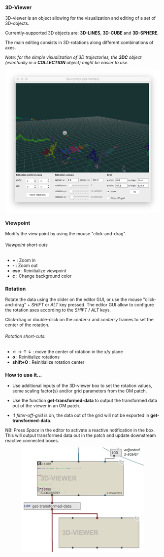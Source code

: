 

### 3D-Viewer

3D-viewer is an object allowing for the visualization and editing of a set of 3D-objects.

Currently-supported 3D objects are: **3D-LINES**, **3D-CUBE** and **3D-SPHERE**.

The main editing consists in 3D-rotations along different combinations of axes.

_Note: for the simple visualization of 3D trajectories, the **3DC** object (eventually in a **COLLECTION** object) might be easier to use._


<center>
<img src="./images/3D-viewer.png" width="500" align="middle">
</center>


### Viewpoint 

Modify the view point by using the mouse "click-and-drag". 

###### Viewpoint short-cuts

- **\+** : Zoom in
- **\-** : Zoom out
- **esc** : Reinitialize viewpoint
- **c** : Change background color

### Rotation

Rotate the data using the slider on the editor GUI, or use the mouse "click-and-drag" + _SHIFT_ or _ALT_ key pressed.
The editor GUI allow to configure the rotation axes according to the _SHIFT_ / _ALT_ keys.

Click-drag or double-click on the _center-x_ and _center-y_ frames to set the center of the rotation.

###### Rotation short-cuts:
- ← → ↑ ↓ : move the center of rotation in the x/y plane
- **o** : Reinitialize rotations
- **shift+O** : Reinitialize rotation center


### How to use it...

- Use additional inputs of the 3D-viewer box to set the rotation values, some scaling factor(s) and/or grid parameters from the OM patch.

- Use the function **get-transformed-data** to output the transformed data out of the viewer in an OM patch. 

- If _filter-off-grid_ is on, the data out of the grid will not be exported in **get-transformed-data**.

NB: Press _Space_ in the editor to activate a reactive notification in the box. 
This will output transformed data out in the patch and update downstream reactive connected boxes.

<center>
<img src="./images/3D-viewer-boxes.png" width="400" align="middle">
</center>

